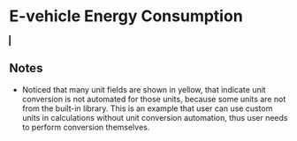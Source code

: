 <script setup>
  import CalcEmbeder from '../components/calc-embeder.vue'

  const calcData = {
    title: 'E-vehicle Energy Consumption', 
    calcUrl: 'c-20211018.222608970-e3d-09147a-515928' 
  }
</script>

# E-vehicle Energy Consumption
<CalcEmbeder :calcData="calcData"
  width="100%" :iframeHeight="750" style="border:1px solid black;">
</CalcEmbeder>

## Notes
- Noticed that many unit fields are shown in yellow, that indicate unit conversion is not automated for those units, because some units are not from the built-in library. This is an example that user can use custom units in calculations without unit conversion automation, thus user needs to perform conversion themselves.